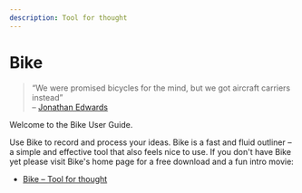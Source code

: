 ```yaml
---
description: Tool for thought
---
```


# Bike

> “We were promised bicycles for the mind, but we got aircraft carriers instead”\
> – [Jonathan Edwards](https://twitter.com/jonathoda)

Welcome to the Bike User Guide.

Use Bike to record and process your ideas. Bike is a fast and fluid outliner – a simple and effective tool that also feels nice to use. If you don't have Bike yet please visit Bike's home page for a free download and a fun intro movie:

* [Bike – Tool for thought](https://hogbaysoftware.netlify.app/bike/)

